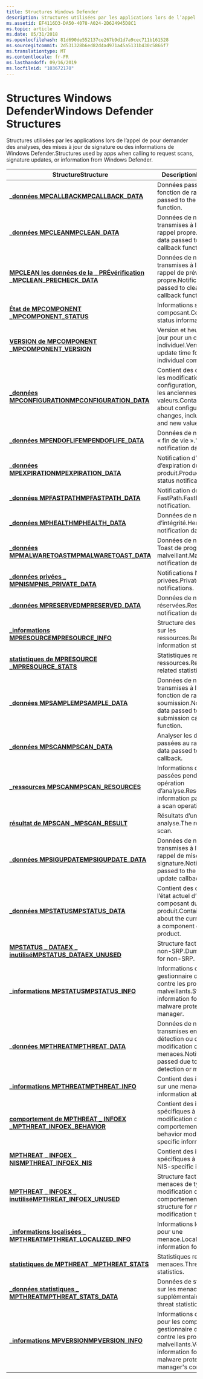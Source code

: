 ```yaml
---
title: Structures Windows Defender
description: Structures utilisées par les applications lors de l’appel de pour demander des analyses, des mises à jour de signature ou des informations de Windows Defender.
ms.assetid: EF4116D3-DA50-4078-A024-2D624945D8C1
ms.topic: article
ms.date: 05/31/2018
ms.openlocfilehash: 81d690de552137ce267b9d1d7a9cec711b161528
ms.sourcegitcommit: 2d531328b6ed82d4ad971a45a5131b430c5866f7
ms.translationtype: MT
ms.contentlocale: fr-FR
ms.lasthandoff: 09/16/2019
ms.locfileid: "103672170"
---
```

# <a name="windows-defender-structures"></a><span data-ttu-id="c7570-103">Structures Windows Defender</span><span class="sxs-lookup"><span data-stu-id="c7570-103">Windows Defender Structures</span></span>

<span data-ttu-id="c7570-104">Structures utilisées par les applications lors de l’appel de pour demander des analyses, des mises à jour de signature ou des informations de Windows Defender.</span><span class="sxs-lookup"><span data-stu-id="c7570-104">Structures used by apps when calling to request scans, signature updates, or information from Windows Defender.</span></span>



| <span data-ttu-id="c7570-105">Structure</span><span class="sxs-lookup"><span data-stu-id="c7570-105">Structure</span></span>                                                      | <span data-ttu-id="c7570-106">Description</span><span class="sxs-lookup"><span data-stu-id="c7570-106">Description</span></span>                                                                             |
|----------------------------------------------------------------|-----------------------------------------------------------------------------------------|
| [<span data-ttu-id="c7570-107">**\_données MPCALLBACK**</span><span class="sxs-lookup"><span data-stu-id="c7570-107">**MPCALLBACK\_DATA**</span></span>](mpcallback-data.md)                    | <span data-ttu-id="c7570-108">Données passées à la fonction de rappel.</span><span class="sxs-lookup"><span data-stu-id="c7570-108">Data passed to the callback function.</span></span><br/>                                        |
| [<span data-ttu-id="c7570-109">**\_données MPCLEAN**</span><span class="sxs-lookup"><span data-stu-id="c7570-109">**MPCLEAN\_DATA**</span></span>](mpclean-data.md)                          | <span data-ttu-id="c7570-110">Données de notification transmises à la fonction de rappel propre.</span><span class="sxs-lookup"><span data-stu-id="c7570-110">Notification data passed to clean callback function.</span></span><br/>                         |
| [<span data-ttu-id="c7570-111">**MPCLEAN les données de la \_ PRÉvérification \_**</span><span class="sxs-lookup"><span data-stu-id="c7570-111">**MPCLEAN\_PRECHECK\_DATA**</span></span>](mpclean-precheck-data.md)       | <span data-ttu-id="c7570-112">Données de notification transmises à la fonction de rappel de prévérification propre.</span><span class="sxs-lookup"><span data-stu-id="c7570-112">Notification data passed to clean precheck callback function.</span></span><br/>                |
| [<span data-ttu-id="c7570-113">**État de MPCOMPONENT \_**</span><span class="sxs-lookup"><span data-stu-id="c7570-113">**MPCOMPONENT\_STATUS**</span></span>](mpcomponent-status.md)              | <span data-ttu-id="c7570-114">Informations sur l’état du composant.</span><span class="sxs-lookup"><span data-stu-id="c7570-114">Component status information.</span></span><br/>                                                |
| [<span data-ttu-id="c7570-115">**VERSION de MPCOMPONENT \_**</span><span class="sxs-lookup"><span data-stu-id="c7570-115">**MPCOMPONENT\_VERSION**</span></span>](mpcomponent-version.md)            | <span data-ttu-id="c7570-116">Version et heure de mise à jour pour un composant individuel.</span><span class="sxs-lookup"><span data-stu-id="c7570-116">Version and update time for an individual component.</span></span><br/>                         |
| [<span data-ttu-id="c7570-117">**\_données MPCONFIGURATION**</span><span class="sxs-lookup"><span data-stu-id="c7570-117">**MPCONFIGURATION\_DATA**</span></span>](mpconfiguration-data.md)          | <span data-ttu-id="c7570-118">Contient des données sur les modifications de configuration, y compris les anciennes et nouvelles valeurs.</span><span class="sxs-lookup"><span data-stu-id="c7570-118">Contains data about configuration changes, including the old and new values.</span></span><br/> |
| [<span data-ttu-id="c7570-119">**\_données MPENDOFLIFE**</span><span class="sxs-lookup"><span data-stu-id="c7570-119">**MPENDOFLIFE\_DATA**</span></span>](mpendoflife-data.md)                  | <span data-ttu-id="c7570-120">Données de notification de « fin de vie ».</span><span class="sxs-lookup"><span data-stu-id="c7570-120">"End of life" notification data.</span></span><br/>                                             |
| [<span data-ttu-id="c7570-121">**\_données MPEXPIRATION**</span><span class="sxs-lookup"><span data-stu-id="c7570-121">**MPEXPIRATION\_DATA**</span></span>](mpexpiration-data.md)                | <span data-ttu-id="c7570-122">Notification d’état d’expiration du produit.</span><span class="sxs-lookup"><span data-stu-id="c7570-122">Product expiration status notification.</span></span><br/>                                      |
| [<span data-ttu-id="c7570-123">**\_données MPFASTPATH**</span><span class="sxs-lookup"><span data-stu-id="c7570-123">**MPFASTPATH\_DATA**</span></span>](mpfastpath-data.md)                    | <span data-ttu-id="c7570-124">Notification de mise à jour FastPath.</span><span class="sxs-lookup"><span data-stu-id="c7570-124">FastPath update notification.</span></span><br/>                                                |
| [<span data-ttu-id="c7570-125">**\_données MPHEALTH**</span><span class="sxs-lookup"><span data-stu-id="c7570-125">**MPHEALTH\_DATA**</span></span>](mphealth-data.md)                        | <span data-ttu-id="c7570-126">Données de notification d’intégrité.</span><span class="sxs-lookup"><span data-stu-id="c7570-126">Health notification data.</span></span><br/>                                                    |
| [<span data-ttu-id="c7570-127">**\_données MPMALWARETOAST**</span><span class="sxs-lookup"><span data-stu-id="c7570-127">**MPMALWARETOAST\_DATA**</span></span>](mpmalwaretoast-data.md)            | <span data-ttu-id="c7570-128">Données de notification de Toast de programme malveillant.</span><span class="sxs-lookup"><span data-stu-id="c7570-128">Malware toast notification data.</span></span><br/>                                             |
| [<span data-ttu-id="c7570-129">**\_données privées \_ MPNIS**</span><span class="sxs-lookup"><span data-stu-id="c7570-129">**MPNIS\_PRIVATE\_DATA**</span></span>](mpnis-private-data.md)             | <span data-ttu-id="c7570-130">Notifications NIS privées.</span><span class="sxs-lookup"><span data-stu-id="c7570-130">Private NIS notifications.</span></span><br/>                                                   |
| [<span data-ttu-id="c7570-131">**\_données MPRESERVED**</span><span class="sxs-lookup"><span data-stu-id="c7570-131">**MPRESERVED\_DATA**</span></span>](mpreserved-data.md)                    | <span data-ttu-id="c7570-132">Données de notification réservées.</span><span class="sxs-lookup"><span data-stu-id="c7570-132">Reserved notification data.</span></span><br/>                                                  |
| [<span data-ttu-id="c7570-133">**\_informations MPRESOURCE**</span><span class="sxs-lookup"><span data-stu-id="c7570-133">**MPRESOURCE\_INFO**</span></span>](mpresource-info.md)                    | <span data-ttu-id="c7570-134">Structure des informations sur les ressources.</span><span class="sxs-lookup"><span data-stu-id="c7570-134">Resource information structure.</span></span><br/>                                              |
| [<span data-ttu-id="c7570-135">**statistiques de MPRESOURCE \_**</span><span class="sxs-lookup"><span data-stu-id="c7570-135">**MPRESOURCE\_STATS**</span></span>](mpresource-stats.md)                  | <span data-ttu-id="c7570-136">Statistiques relatives aux ressources.</span><span class="sxs-lookup"><span data-stu-id="c7570-136">Resource-related statistics.</span></span><br/>                                                 |
| [<span data-ttu-id="c7570-137">**\_données MPSAMPLE**</span><span class="sxs-lookup"><span data-stu-id="c7570-137">**MPSAMPLE\_DATA**</span></span>](mpsample-data.md)                        | <span data-ttu-id="c7570-138">Données de notification transmises à l’exemple de fonction de rappel de soumission.</span><span class="sxs-lookup"><span data-stu-id="c7570-138">Notification data passed to the sample submission callback function.</span></span><br/>         |
| [<span data-ttu-id="c7570-139">**\_données MPSCAN**</span><span class="sxs-lookup"><span data-stu-id="c7570-139">**MPSCAN\_DATA**</span></span>](mpscan-data.md)                            | <span data-ttu-id="c7570-140">Analyser les données passées au rappel.</span><span class="sxs-lookup"><span data-stu-id="c7570-140">Scan data passed to the callback.</span></span><br/>                                            |
| [<span data-ttu-id="c7570-141">**\_ressources MPSCAN**</span><span class="sxs-lookup"><span data-stu-id="c7570-141">**MPSCAN\_RESOURCES**</span></span>](mpscan-resources.md)                  | <span data-ttu-id="c7570-142">Informations de ressource passées pendant une opération d’analyse.</span><span class="sxs-lookup"><span data-stu-id="c7570-142">Resource information passed during a scan operation.</span></span><br/>                         |
| [<span data-ttu-id="c7570-143">**résultat de MPSCAN \_**</span><span class="sxs-lookup"><span data-stu-id="c7570-143">**MPSCAN\_RESULT**</span></span>](mpscan-result.md)                        | <span data-ttu-id="c7570-144">Résultats d’une analyse.</span><span class="sxs-lookup"><span data-stu-id="c7570-144">The results of a scan.</span></span><br/>                                                       |
| [<span data-ttu-id="c7570-145">**\_données MPSIGUPDATE**</span><span class="sxs-lookup"><span data-stu-id="c7570-145">**MPSIGUPDATE\_DATA**</span></span>](mpsigupdate-data.md)                  | <span data-ttu-id="c7570-146">Données de notification transmises à la fonction de rappel de mise à jour de signature.</span><span class="sxs-lookup"><span data-stu-id="c7570-146">Notification data passed to the signature update callback function.</span></span><br/>          |
| [<span data-ttu-id="c7570-147">**\_données MPSTATUS**</span><span class="sxs-lookup"><span data-stu-id="c7570-147">**MPSTATUS\_DATA**</span></span>](mpstatus-data.md)                        | <span data-ttu-id="c7570-148">Contient des données sur l’état actuel d’un composant du produit.</span><span class="sxs-lookup"><span data-stu-id="c7570-148">Contains data about the current status of a component of the product.</span></span><br/>        |
| [<span data-ttu-id="c7570-149">**MPSTATUS \_ DATAEX \_ inutilisé**</span><span class="sxs-lookup"><span data-stu-id="c7570-149">**MPSTATUS\_DATAEX\_UNUSED**</span></span>](mpstatus-dataex-unused.md)     | <span data-ttu-id="c7570-150">Structure factice pour non-SRP.</span><span class="sxs-lookup"><span data-stu-id="c7570-150">Dummy structure for non-SRP.</span></span><br/>                                                 |
| [<span data-ttu-id="c7570-151">**\_informations MPSTATUS**</span><span class="sxs-lookup"><span data-stu-id="c7570-151">**MPSTATUS\_INFO**</span></span>](mpstatus-info.md)                        | <span data-ttu-id="c7570-152">Informations d’État pour le gestionnaire de protection contre les programmes malveillants.</span><span class="sxs-lookup"><span data-stu-id="c7570-152">Status information for the malware protection manager.</span></span><br/>                       |
| [<span data-ttu-id="c7570-153">**\_données MPTHREAT**</span><span class="sxs-lookup"><span data-stu-id="c7570-153">**MPTHREAT\_DATA**</span></span>](mpthreat-data.md)                        | <span data-ttu-id="c7570-154">Données de notification transmises en raison de la détection ou de la modification des menaces.</span><span class="sxs-lookup"><span data-stu-id="c7570-154">Notification data passed due to threat detection or modification.</span></span><br/>            |
| [<span data-ttu-id="c7570-155">**\_informations MPTHREAT**</span><span class="sxs-lookup"><span data-stu-id="c7570-155">**MPTHREAT\_INFO**</span></span>](mpthreat-info.md)                        | <span data-ttu-id="c7570-156">Contient des informations sur une menace.</span><span class="sxs-lookup"><span data-stu-id="c7570-156">Contains information about a threat.</span></span><br/>                                         |
| [<span data-ttu-id="c7570-157">**comportement de MPTHREAT \_ INFOEX \_**</span><span class="sxs-lookup"><span data-stu-id="c7570-157">**MPTHREAT\_INFOEX\_BEHAVIOR**</span></span>](mpthreat-infoex-behavior.md) | <span data-ttu-id="c7570-158">Contient des informations spécifiques à la modification du comportement.</span><span class="sxs-lookup"><span data-stu-id="c7570-158">Contains behavior modification-specific information.</span></span><br/>                         |
| [<span data-ttu-id="c7570-159">**MPTHREAT \_ INFOEX \_ NIS**</span><span class="sxs-lookup"><span data-stu-id="c7570-159">**MPTHREAT\_INFOEX\_NIS**</span></span>](mpthreat-infoex-nis.md)           | <span data-ttu-id="c7570-160">Contient des informations spécifiques à NIS.</span><span class="sxs-lookup"><span data-stu-id="c7570-160">Contains NIS-specific information.</span></span><br/>                                           |
| [<span data-ttu-id="c7570-161">**MPTHREAT \_ INFOEX \_ inutilisé**</span><span class="sxs-lookup"><span data-stu-id="c7570-161">**MPTHREAT\_INFOEX\_UNUSED**</span></span>](mpthreat-infoex-unused.md)     | <span data-ttu-id="c7570-162">Structure factice pour les menaces de type modification de non-comportement.</span><span class="sxs-lookup"><span data-stu-id="c7570-162">Dummy structure for non-behavior modification type threats.</span></span><br/>                  |
| [<span data-ttu-id="c7570-163">**\_informations localisées \_ MPTHREAT**</span><span class="sxs-lookup"><span data-stu-id="c7570-163">**MPTHREAT\_LOCALIZED\_INFO**</span></span>](mpthreat-localized-info.md)   | <span data-ttu-id="c7570-164">Informations localisées pour une menace.</span><span class="sxs-lookup"><span data-stu-id="c7570-164">Localized information for a threat.</span></span><br/>                                          |
| [<span data-ttu-id="c7570-165">**statistiques de MPTHREAT \_**</span><span class="sxs-lookup"><span data-stu-id="c7570-165">**MPTHREAT\_STATS**</span></span>](mpthreat-stats.md)                      | <span data-ttu-id="c7570-166">Statistiques relatives aux menaces.</span><span class="sxs-lookup"><span data-stu-id="c7570-166">Threat-related statistics.</span></span><br/>                                                   |
| [<span data-ttu-id="c7570-167">**\_données statistiques \_ MPTHREAT**</span><span class="sxs-lookup"><span data-stu-id="c7570-167">**MPTHREAT\_STATS\_DATA**</span></span>](mpthreat-stats-data.md)           | <span data-ttu-id="c7570-168">Données de statistiques sur les menaces supplémentaires.</span><span class="sxs-lookup"><span data-stu-id="c7570-168">Additional threat statistics data.</span></span><br/>                                           |
| [<span data-ttu-id="c7570-169">**\_informations MPVERSION**</span><span class="sxs-lookup"><span data-stu-id="c7570-169">**MPVERSION\_INFO**</span></span>](mpversion-info.md)                      | <span data-ttu-id="c7570-170">Informations de version pour les composants du gestionnaire de protection contre les programmes malveillants.</span><span class="sxs-lookup"><span data-stu-id="c7570-170">Version information for the malware protection manager's components.</span></span><br/>         |



 

 

 





